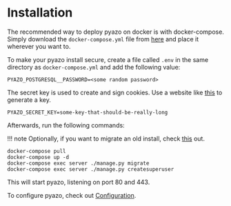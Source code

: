 # Installation

The recommended way to deploy pyazo on docker is with docker-compose. Simply download the `docker-compose.yml` file from [here](https://raw.githubusercontent.com/BeryJu/pyazo/master/docker-compose.yml) and place it wherever you want to.

To make your pyazo install secure, create a file called `.env` in the same directory as `docker-compose.yml` and add the following value:

```
PYAZO_POSTGRESQL__PASSWORD=<some random password>
```

The secret key is used to create and sign cookies. Use a website like [this](https://miniwebtool.com/django-secret-key-generator/) to generate a key.

```
PYAZO_SECRET_KEY=some-key-that-should-be-really-long
```

Afterwards, run the following commands:

!!! note
    Optionally, if you want to migrate an old install, check [this](migration.md) out.

```
docker-compose pull
docker-compose up -d
docker-compose exec server ./manage.py migrate
docker-compose exec server ./manage.py createsuperuser
```

This will start pyazo, listening on port 80 and 443.

To configure pyazo, check out [Configuration](configuration.md).

